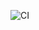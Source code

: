 ![CI](https://github.com/tessz1/https://github.com/tessz1/Deployment/actions/workflows/web.yml/badge.svg)
